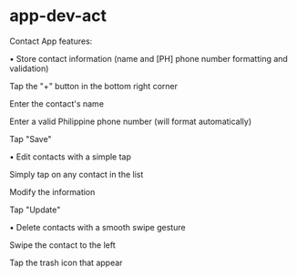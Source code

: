 # app-dev-act

Contact App features:

• Store contact information (name and [PH] phone number formatting and validation)

Tap the "+" button in the bottom right corner

Enter the contact's name

Enter a valid Philippine phone number (will format automatically)

Tap "Save"

•  Edit contacts with a simple tap

Simply tap on any contact in the list

Modify the information

Tap "Update"

• Delete contacts with a smooth swipe gesture

Swipe the contact to the left

Tap the trash icon that appear
